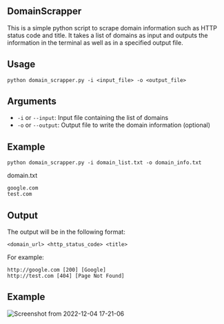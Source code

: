 ## DomainScrapper

This is a simple python script to scrape domain information such as HTTP status code and title. It takes a list of domains as input and outputs the information in the terminal as well as in a specified output file.


## Usage
```
python domain_scrapper.py -i <input_file> -o <output_file>
```
## Arguments

 +   `-i` or `--input`: Input file containing the list of domains
 +   `-o` or `--output`: Output file to write the domain information (optional)


## Example
```
python domain_scrapper.py -i domain_list.txt -o domain_info.txt
```

domain.txt 
```
google.com
test.com
```

## Output
The output will be in the following format:
```
<domain_url> <http_status_code> <title>
```
For example:
```
http://google.com [200] [Google]
http://test.com [404] [Page Not Found]
```


## Example
![Screenshot from 2022-12-04 17-21-06](https://user-images.githubusercontent.com/106817606/205488791-4cd933e6-d0da-43fa-b851-7164f76bffed.png)

